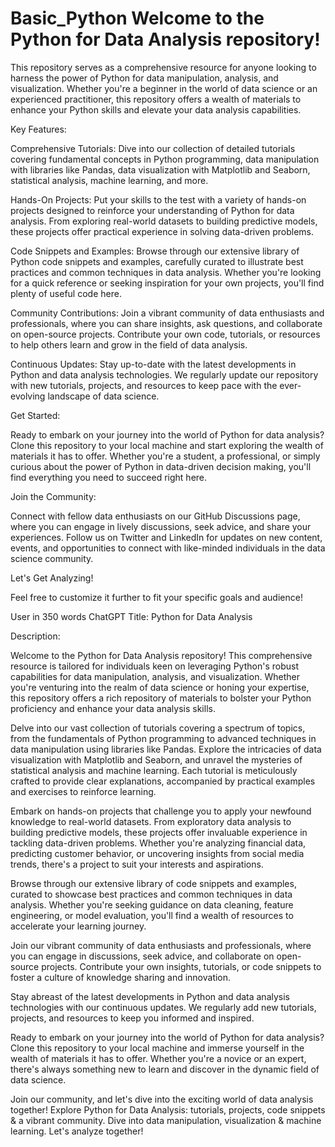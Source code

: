 # Basic_Python Welcome to the Python for Data Analysis repository! 
This repository serves as a comprehensive resource for anyone looking to harness the power of Python for data manipulation, analysis, and visualization. Whether you're a beginner in the world of data science or an experienced practitioner, this repository offers a wealth of materials to enhance your Python skills and elevate your data analysis capabilities.

Key Features:

Comprehensive Tutorials: Dive into our collection of detailed tutorials covering fundamental concepts in Python programming, data manipulation with libraries like Pandas, data visualization with Matplotlib and Seaborn, statistical analysis, machine learning, and more.

Hands-On Projects: Put your skills to the test with a variety of hands-on projects designed to reinforce your understanding of Python for data analysis. From exploring real-world datasets to building predictive models, these projects offer practical experience in solving data-driven problems.

Code Snippets and Examples: Browse through our extensive library of Python code snippets and examples, carefully curated to illustrate best practices and common techniques in data analysis. Whether you're looking for a quick reference or seeking inspiration for your own projects, you'll find plenty of useful code here.

Community Contributions: Join a vibrant community of data enthusiasts and professionals, where you can share insights, ask questions, and collaborate on open-source projects. Contribute your own code, tutorials, or resources to help others learn and grow in the field of data analysis.

Continuous Updates: Stay up-to-date with the latest developments in Python and data analysis technologies. We regularly update our repository with new tutorials, projects, and resources to keep pace with the ever-evolving landscape of data science.

Get Started:

Ready to embark on your journey into the world of Python for data analysis? Clone this repository to your local machine and start exploring the wealth of materials it has to offer. Whether you're a student, a professional, or simply curious about the power of Python in data-driven decision making, you'll find everything you need to succeed right here.

Join the Community:

Connect with fellow data enthusiasts on our GitHub Discussions page, where you can engage in lively discussions, seek advice, and share your experiences. Follow us on Twitter and LinkedIn for updates on new content, events, and opportunities to connect with like-minded individuals in the data science community.

Let's Get Analyzing!

Feel free to customize it further to fit your specific goals and audience!

User
in 350 words
ChatGPT
Title: Python for Data Analysis

Description:

Welcome to the Python for Data Analysis repository! This comprehensive resource is tailored for individuals keen on leveraging Python's robust capabilities for data manipulation, analysis, and visualization. Whether you're venturing into the realm of data science or honing your expertise, this repository offers a rich repository of materials to bolster your Python proficiency and enhance your data analysis skills.

Delve into our vast collection of tutorials covering a spectrum of topics, from the fundamentals of Python programming to advanced techniques in data manipulation using libraries like Pandas. Explore the intricacies of data visualization with Matplotlib and Seaborn, and unravel the mysteries of statistical analysis and machine learning. Each tutorial is meticulously crafted to provide clear explanations, accompanied by practical examples and exercises to reinforce learning.

Embark on hands-on projects that challenge you to apply your newfound knowledge to real-world datasets. From exploratory data analysis to building predictive models, these projects offer invaluable experience in tackling data-driven problems. Whether you're analyzing financial data, predicting customer behavior, or uncovering insights from social media trends, there's a project to suit your interests and aspirations.

Browse through our extensive library of code snippets and examples, curated to showcase best practices and common techniques in data analysis. Whether you're seeking guidance on data cleaning, feature engineering, or model evaluation, you'll find a wealth of resources to accelerate your learning journey.

Join our vibrant community of data enthusiasts and professionals, where you can engage in discussions, seek advice, and collaborate on open-source projects. Contribute your own insights, tutorials, or code snippets to foster a culture of knowledge sharing and innovation.

Stay abreast of the latest developments in Python and data analysis technologies with our continuous updates. We regularly add new tutorials, projects, and resources to keep you informed and inspired.

Ready to embark on your journey into the world of Python for data analysis? Clone this repository to your local machine and immerse yourself in the wealth of materials it has to offer. Whether you're a novice or an expert, there's always something new to learn and discover in the dynamic field of data science.

Join our community, and let's dive into the exciting world of data analysis together!
Explore Python for Data Analysis: tutorials, projects, code snippets &amp; a vibrant community. Dive into data manipulation, visualization &amp; machine learning. Let's analyze together!

